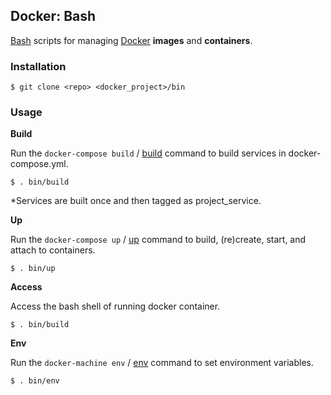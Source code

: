 ## Docker: Bash

[Bash](https://www.gnu.org/software/bash/) scripts for managing [Docker](https://www.docker.com/) **images** and **containers**.

### Installation

    $ git clone <repo> <docker_project>/bin

### Usage

**Build**

Run the `docker-compose build` / [build](https://docs.docker.com/compose/reference/build/) command to build services in docker-compose.yml.

    $ . bin/build

*Services are built once and then tagged as project_service.

**Up**

Run the `docker-compose up` / [up](https://docs.docker.com/compose/reference/up/) command to build, (re)create, start, and attach to containers.

    $ . bin/up

**Access**

Access the bash shell of running docker container.

    $ . bin/build

**Env**

Run the `docker-machine env` / [env](https://docs.docker.com/machine/reference/env/) command to set environment variables.

    $ . bin/env
